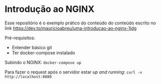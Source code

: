 # Introdução ao NGINX

Esse repositório é o exemplo prático do conteúdo do conteúdo escrito no link https://dev.to/mauricioabreu/uma-introducao-ao-nginx-1jdg

Pré-requisitos:
* Entender básico git
* Ter docker-compose instalado

Subindo o NGINX: `docker-compose up`

Para fazer o request após o servidor estar *up and running*: `curl -v http://localhost:8080`